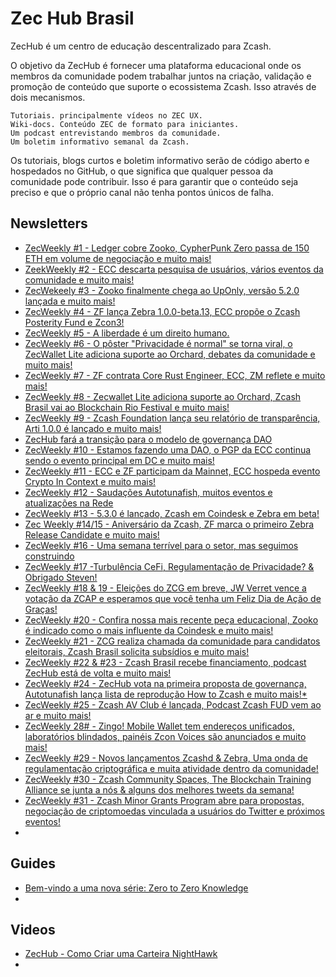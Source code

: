 
# Zec Hub Brasil

ZecHub é um centro de educação descentralizado para Zcash.

O objetivo da ZecHub é fornecer uma plataforma educacional onde os membros da comunidade podem trabalhar juntos na criação, validação e promoção de conteúdo que suporte o ecossistema Zcash. Isso através de dois mecanismos.

    Tutoriais. principalmente vídeos no ZEC UX.
    Wiki-docs. Conteúdo ZEC de formato para iniciantes.
    Um podcast entrevistando membros da comunidade.
    Um boletim informativo semanal da Zcash.

Os tutoriais, blogs curtos e boletim informativo serão de código aberto e hospedados no GitHub, o que significa que qualquer pessoa da comunidade pode contribuir. Isso é para garantir que o conteúdo seja preciso e que o próprio canal não tenha pontos únicos de falha.

## Newsletters

* [ZecWeekly #1 - Ledger cobre Zooko, CypherPunk Zero passa de 150 ETH em volume de negociação e muito mais!](https://odysee.com/@zechubr:c/zecweekly1:b)
* [ZeekWeekly #2 - ECC descarta pesquisa de usuários, vários eventos da comunidade e muito mais!](https://odysee.com/@zechubr:c/zecweekly2:e)
* [ZecWekeely #3 - Zooko finalmente chega ao UpOnly, versão 5.2.0 lançada e muito mais!](https://odysee.com/@zechubr:c/zecweekly3:b)
* [ZecWeekly #4 - ZF lança Zebra 1.0.0-beta.13, ECC propõe o Zcash Posterity Fund e Zcon3!](https://odysee.com/@zechubr:c/zecweekly4:d)
* [ZecWeekly #5 - A liberdade é um direito humano.](https://odysee.com/@zechubr:c/zecweekly5:7)
* [ZecWeekly #6 - O pôster "Privacidade é normal" se torna viral, o ZecWallet Lite adiciona suporte ao Orchard, debates da comunidade e muito mais!](https://odysee.com/@zechubr:c/zecweekly6:b)
* [ZecWeekly #7 - ZF contrata Core Rust Engineer, ECC, ZM reflete e muito mais!](https://odysee.com/@zechubr:c/zecweekly7:1)
* [ZecWeekly #8 - Zecwallet Lite adiciona suporte ao Orchard, Zcash Brasil vai ao Blockchain Rio Festival e muito mais!](https://odysee.com/@zechubr:c/zecweekly8:b)
* [ZecWeekly #9 - Zcash Foundation lança seu relatório de transparência, Arti 1.0.0 é lançado e muito mais!](https://odysee.com/@zechubr:c/zecweekly9:b)
* [ZecHub fará a transição para o modelo de governança DAO](https://odysee.com/@zechubr:c/transition:3)
* [ZecWeekly #10 - Estamos fazendo uma DAO, o PGP da ECC continua sendo o evento principal em DC e muito mais!](https://odysee.com/@zechubr:c/zecweekly10:0)
* [ZecWeekly #11 - ECC e ZF participam da Mainnet, ECC hospeda evento Crypto In Context e muito mais!](https://odysee.com/@zechubr:c/zecweekly11:9)
* [ZecWeekly #12 - Saudações Autotunafish, muitos eventos e atualizações na Rede](https://odysee.com/@zechubr:c/zecweekly12:5)
* [ZecWeekly #13 - 5.3.0 é lançado, Zcash em Coindesk e Zebra em beta!](https://odysee.com/@zechubr:c/zecweekly13:a)
* [Zec Weekly #14/15 - Aniversário da Zcash, ZF marca o primeiro Zebra Release Candidate e muito mais!](https://odysee.com/@zechubr:c/zecweekly14n15:b)
* [ZecWeekly #16 - Uma semana terrível para o setor, mas seguimos construindo](https://odysee.com/@zechubr:c/zecweekly16:3)
* [ZecWeekly #17 -Turbulência CeFi, Regulamentação de Privacidade? & Obrigado Steven!](https://odysee.com/@zechubr:c/zecweekly17:1)
* [ZecWeekly #18 & 19 - Eleições do ZCG em breve, JW Verret vence a votação da ZCAP e esperamos que você tenha um Feliz Dia de Ação de Graças!](https://odysee.com/@zechubr:c/zecweekly18n19:e)
* [ZecWeekly #20 - Confira nossa mais recente peça educacional, Zooko é indicado como o mais influente da Coindesk e muito mais!](https://odysee.com/@zechubr:c/zecweekly20:e)
* [ZecWeekly #21 - ZCG realiza chamada da comunidade para candidatos eleitorais, Zcash Brasil solicita subsídios e muito mais!](https://odysee.com/@zechubr:c/zechub21:1)
* [ZecWeekly #22 & #23 - Zcash Brasil recebe financiamento, podcast ZecHub está de volta e muito mais!](https://odysee.com/@zechubr:c/zecweekly22n23:2)
* [ZecWeekly #24 - ZecHub vota na primeira proposta de governança, Autotunafish lança lista de reprodução How to Zcash e muito mais!* ](https://odysee.com/@zechubr:c/zecweekly24:5)
* [ZecWeekly #25 - Zcash AV Club é lançada, Podcast Zcash FUD vem ao ar e muito mais!](https://odysee.com/@zechubr:c/zecweekly25:b)
* [ZecWeekly 28# - Zingo! Mobile Wallet tem endereços unificados, laboratórios blindados, painéis Zcon Voices são anunciados e muito mais!](https://odysee.com/@zechubr:c/zecweekly28:c)
* [ZecWeekly #29 - Novos lançamentos Zcashd & Zebra, Uma onda de regulamentação criptográfica e muita atividade dentro da comunidade!](https://odysee.com/@zechubr:c/zecweekly29:4)
* [ZecWeekly #30 - Zcash Community Spaces, The Blockchain Training Alliance se junta a nós & alguns dos melhores tweets da semana!](https://odysee.com/@zechubr:c/zecweekly30:8)
* [ZecWeekly #31 - Zcash Minor Grants Program abre para propostas, negociação de criptomoedas vinculada a usuários do Twitter e próximos eventos!](https://odysee.com/@zechubr:c/zecweekly31:a)
* 

## Guides

* [Bem-vindo a uma nova série: Zero to Zero Knowledge](https://zechubrazil.substack.com/p/bem-vindo-a-uma-nova-serie-zero-to)
* 


## Videos

* [ZecHub - Como Criar uma Carteira NightHawk](https://odysee.com/@zechubr:c/nighthawk:c)
* 
